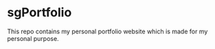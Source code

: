 # sgPortfolio
This repo contains my personal portfolio website which is made for my personal purpose.
